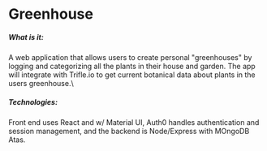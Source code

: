 # Greenhouse
##### What is it: 
A web application that allows users to create personal "greenhouses" by logging and categorizing all the plants in their house and garden. The app will integrate with Trifle.io to get current botanical data about plants in the users greenhouse.\\
##### Technologies: 
Front end uses React and w/ Material UI, Auth0 handles authentication and session management, and the backend is Node/Express with MOngoDB Atas.  
